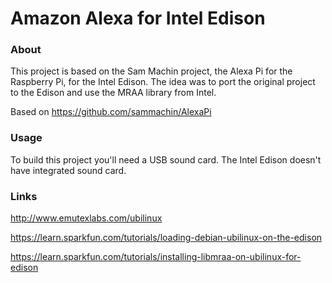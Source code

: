 # Amazon Alexa for Intel Edison

### About

This project is based on the Sam Machin project, the Alexa Pi for the Raspberry Pi, for the Intel Edison.
The idea was to port the original project to the Edison and use the MRAA library from Intel.

Based on https://github.com/sammachin/AlexaPi

### Usage

To build this project you'll need a USB sound card. The Intel Edison doesn't have integrated sound card.

### Links

http://www.emutexlabs.com/ubilinux

https://learn.sparkfun.com/tutorials/loading-debian-ubilinux-on-the-edison

https://learn.sparkfun.com/tutorials/installing-libmraa-on-ubilinux-for-edison


